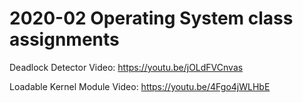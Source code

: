 # 2020-02 Operating System class assignments

Deadlock Detector Video: https://youtu.be/jOLdFVCnvas

Loadable Kernel Module Video: https://youtu.be/4Fgo4jWLHbE
